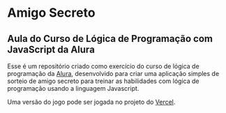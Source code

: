# Amigo Secreto

## Aula do Curso de Lógica de Programação com JavaScript da Alura

Esse é um repositório criado como exercício do curso de lógica de programação da [Alura](https://www.alura.com.br/), desenvolvido para criar uma aplicação simples de sorteio de amigo secreto para treinar as habilidades com lógica de programação usando a linguagem Javascript.

Uma versão do jogo pode ser jogada no projeto do [Vercel]().

